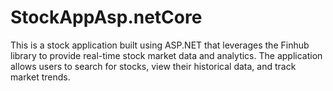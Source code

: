 # StockAppAsp.netCore
This is a stock application built using ASP.NET that leverages the Finhub library to provide real-time stock market data and analytics. The application allows users to search for stocks, view their historical data, and track market trends.
